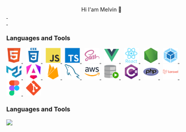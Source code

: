 <div align="center">
        Hi I'am Melvin 👋
    </div>
    <div>
        <a target="_blank" rel="noopener noreferrer" href="https://drive.google.com/file/d/1j9v6DBtSuLSaGWfs-m3xohTW7iMEBvJV">
        <img src="https://drive.google.com/file/d/1j9v6DBtSuLSaGWfs-m3xohTW7iMEBvJV" alt="">
        </a>&nbsp;
    </div>
    <div>
        <a target="_blank" rel="noopener noreferrer" href="https://drive.google.com/file/d/1j9v6DBtSuLSaGWfs-m3xohTW7iMEBvJV">
        <img src="https://drive.google.com/file/d/1j9v6DBtSuLSaGWfs-m3xohTW7iMEBvJV" alt="">
        </a>&nbsp;
    </div>
    <div class="markdown-heading" dir="auto">
        <h3 class="heading-element" dir="auto">Languages and Tools</h3>
    </div>
    <div>
        <div dir="auto">
            <a target="_blank" rel="noopener noreferrer" href="https://github.com/devicons/devicon/blob/master/icons/html5/html5-original.svg">
                <img src="https://github.com/devicons/devicon/raw/master/icons/html5/html5-original.svg" title="HTML5" alt="HTML" width="40" height="40" style="max-width: 100%;">
            </a>&nbsp;
            <a target="_blank" rel="noopener noreferrer" href="https://github.com/devicons/devicon/blob/master/icons/css3/css3-plain-wordmark.svg">
                <img src="https://github.com/devicons/devicon/raw/master/icons/css3/css3-plain-wordmark.svg" title="CSS3" alt="CSS" width="40" height="40" style="max-width: 100%;">
            </a>&nbsp;
            <a target="_blank" rel="noopener noreferrer" href="https://github.com/devicons/devicon/blob/master/icons/javascript/javascript-original.svg">
                <img src="https://github.com/devicons/devicon/raw/master/icons/javascript/javascript-original.svg" title="JavaScript" alt="JavaScript" width="40" height="40" style="max-width: 100%;">
            </a>&nbsp;
            <a target="_blank" rel="noopener noreferrer" href="https://github.com/devicons/devicon/blob/master/icons/typescript/typescript-original.svg">
                <img src="https://github.com/devicons/devicon/raw/master/icons/typescript/typescript-original.svg" title="Typescript" alt="Typescript" width="40" height="40" style="max-width: 100%;">
            </a>&nbsp;
            <a target="_blank" rel="noopener noreferrer" href="https://github.com/devicons/devicon/blob/master/icons/sass/sass-original.svg">
                <img src="https://github.com/devicons/devicon/raw/master/icons/sass/sass-original.svg" title="SASS" alt="SASS" width="40" height="40" style="max-width: 100%;">
            </a>&nbsp;
            <a target="_blank" rel="noopener noreferrer" href="https://github.com/devicons/devicon/blob/master/icons/vuejs/vuejs-original.svg">
                <img src="https://github.com/devicons/devicon/raw/master/icons/vuejs/vuejs-original.svg" title="Vuejs" alt="Vuejs" width="40" height="40" style="max-width: 100%;">
            </a>&nbsp;
            <a target="_blank" rel="noopener noreferrer" href="https://github.com/devicons/devicon/blob/master/icons/react/react-original-wordmark.svg">
                <img src="https://github.com/devicons/devicon/raw/master/icons/react/react-original-wordmark.svg" title="React" alt="React" width="40" height="40" style="max-width: 100%;">
            </a>&nbsp;
            <a target="_blank" rel="noopener noreferrer" href="https://github.com/devicons/devicon/blob/master/icons/nodejs/nodejs-original.svg">
                <img src="https://github.com/devicons/devicon/raw/master/icons/nodejs/nodejs-original.svg" title="NodeJS" alt="NodeJS" width="40" height="40" style="max-width: 100%;">
            </a>&nbsp;
            <a target="_blank" rel="noopener noreferrer" href="https://github.com/devicons/devicon/blob/master/icons/webpack/webpack-original.svg">
                <img src="https://github.com/devicons/devicon/raw/master/icons/webpack/webpack-original.svg" title="Webpack" alt="Webpack" width="40" height="40" style="max-width: 100%;">
            </a>&nbsp;
            <a target="_blank" rel="noopener noreferrer" href="https://github.com/devicons/devicon/blob/master/icons/materialui/materialui-original.svg">
                <img src="https://github.com/devicons/devicon/raw/master/icons/materialui/materialui-original.svg" title="Material UI" alt="Material UI" width="40" height="40" style="max-width: 100%;">
            </a>&nbsp;
            <a target="_blank" rel="noopener noreferrer" href="https://github.com/devicons/devicon/blob/master/icons/angular/angular-original.svg">
                <img src="https://github.com/devicons/devicon/blob/master/icons/angular/angular-original.svg" title="Flutter" alt="Flutter" width="40" height="40" style="max-width: 100%;">
            </a>&nbsp;
            <a target="_blank" rel="noopener noreferrer" href="https://github.com/devicons/devicon/blob/master/icons/firebase/firebase-plain.svg">
                <img src="https://github.com/devicons/devicon/raw/master/icons/firebase/firebase-plain.svg" title="Firebase" alt="Firebase" width="40" height="40" style="max-width: 100%;">
            </a>&nbsp;
            <a target="_blank" rel="noopener noreferrer" href="https://github.com/devicons/devicon/blob/master/icons/mysql/mysql-original.svg">
                <img src="https://github.com/devicons/devicon/raw/master/icons/mysql/mysql-original.svg" title="MySQL" alt="MySQL" width="40" height="40" style="max-width: 100%;">
            </a>&nbsp;
            <a target="_blank" rel="noopener noreferrer" href="https://github.com/devicons/devicon/blob/master/icons/amazonwebservices/amazonwebservices-original.svg">
                <img src="https://github.com/devicons/devicon/blob/master/icons/amazonwebservices/amazonwebservices-original-wordmark.svg" title="AWS" alt="AWS" width="40" height="40" style="max-width: 100%;">
            </a>&nbsp;
            <a target="_blank" rel="noopener noreferrer" href="https://github.com/devicons/devicon/blob/master/icons/sqldeveloper/sqldeveloper-original.svg">
                <img src="https://github.com/devicons/devicon/blob/master/icons/sqldeveloper/sqldeveloper-original.svg" title="SQL" alt="SQL " width="40" height="40" style="max-width: 100%;">
            </a>&nbsp;
            <a target="_blank" rel="noopener noreferrer" href="https://github.com/devicons/devicon/blob/master/icons/csharp/csharp-original.svg">
                <img src="https://github.com/devicons/devicon/blob/master/icons/csharp/csharp-original.svg" title="Csharp" alt="Csharp " width="40" height="40" style="max-width: 100%;">
            </a>&nbsp;
            <a target="_blank" rel="noopener noreferrer" href="https://github.com/devicons/devicon/blob/master/icons/php/php-original.svg">
                <img src="https://github.com/devicons/devicon/blob/master/icons/php/php-original.svg" title="PHP" alt="PHP" width="40" height="40" style="max-width: 100%;">
            </a>&nbsp;
            <a target="_blank" rel="noopener noreferrer" href="https://github.com/devicons/devicon/blob/master/icons/laravel/laravel-original-wordmark.svg">
                <img src="https://github.com/devicons/devicon/blob/master/icons/laravel/laravel-original-wordmark.svg" title="Laravel" alt="Laravel" width="40" height="40" style="max-width: 100%;">
            </a>&nbsp;
            <a target="_blank" rel="noopener noreferrer" href="https://github.com/devicons/devicon/blob/master/icons/figma/figma-original.svg">
                <img src="https://github.com/devicons/devicon/blob/master/icons/figma/figma-original.svg" title="Laravel" alt="Laravel" width="40" height="40" style="max-width: 100%;">
            </a>&nbsp;
            <a target="_blank" rel="noopener noreferrer" href="https://github.com/devicons/devicon/blob/master/icons/git/git-original.svg">
                <img src="https://github.com/devicons/devicon/raw/master/icons/git/git-original.svg" title="Git" alt="Git" width="40" height="40" style="max-width: 100%;"></a>
          </div>
    </div>
    <div class="markdown-heading" dir="auto">
        <h3 class="heading-element" dir="auto">Languages and Tools</h3>
    </div>
    <p dir="auto">
        <img height="180em" src="https://camo.githubusercontent.com/167a225b00974a7f35532c3accc1d325e6cb03967801b68be14b58a5100de697/68747470733a2f2f6769746875622d726561646d652d73746174732d65696768742d74686574612e76657263656c2e6170702f6170692f746f702d6c616e67732f3f757365726e616d653d417269734775696d657261266c61796f75743d636f6d70616374266c616e67735f636f756e743d38267468656d653d616c676f6c6961" data-canonical-src="https://github-readme-stats-eight-theta.vercel.app/api/top-langs/?username=melvingomez&amp;layout=compact&amp;langs_count=8&amp;theme=algolia" style="max-width: 100%;">
    </p>

<!--
**melvingomez/melvingomez** is a ✨ _special_ ✨ repository because its `README.md` (this file) appears on your GitHub profile.

Here are some ideas to get you started:

- 🔭 I’m currently working on ...
- 🌱 I’m currently learning ...
- 👯 I’m looking to collaborate on ...
- 🤔 I’m looking for help with ...
- 💬 Ask me about ...
- 📫 How to reach me: ...
- 😄 Pronouns: ...
- ⚡ Fun fact: ...
-->
